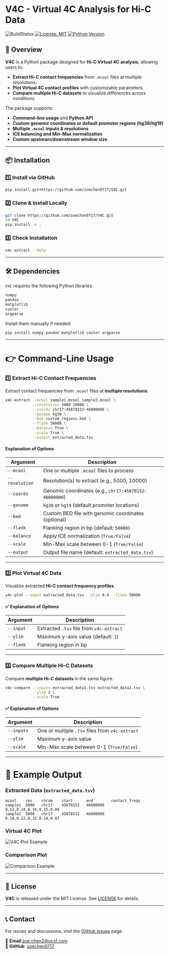 

# V4C - Virtual 4C Analysis for Hi-C Data
![BuildStatus](https://github.com/zoechen0717/BMI203-HW4-Clustering/workflows/badge.svg?event=push)
[![License: MIT](https://img.shields.io/badge/License-MIT-green.svg)](https://opensource.org/licenses/MIT)
[![Python Version](https://img.shields.io/badge/python-3.6%2B-blue)](https://www.python.org/downloads/)

## 🚀 Overview
**V4C** is a Python package designed for **Hi-C Virtual 4C analysis**, allowing users to:
- **Extract Hi-C contact frequencies** from `.mcool` files at multiple resolutions.
- **Plot Virtual 4C contact profiles** with customizable parameters.
- **Compare multiple Hi-C datasets** to visualize differences across conditions.

The package supports:

- **Command-line usage** and **Python API**  
- **Custom genomic coordinates or default promoter regions (hg38/hg19)**  
- **Multiple `.mcool` inputs & resolutions**  
- **ICE balancing and Min-Max normalization**  
- **Custom upstream/downstream window size**  

---

## 📦 Installation

### 1️⃣ **Install via GitHub**
```bash
pip install git+https://github.com/zoechen0717/V4C.git
```

### 2️⃣ **Clone & Install Locally**
```bash
git clone https://github.com/zoechen0717/V4C.git
cd V4C
pip install -e .
```

### 3️⃣ **Check Installation**
```bash
v4c-extract --help
```

---

## 🛠️ Dependencies
`V4C` requires the following Python libraries:
```txt
numpy
pandas
matplotlib
cooler
argparse
```
Install them manually if needed:
```bash
pip install numpy pandas matplotlib cooler argparse
```

---

# 👉 Command-Line Usage

### **1️⃣ Extract Hi-C Contact Frequencies**
Extract contact frequencies from `.mcool` files at **multiple resolutions**.

```bash
v4c-extract --mcool sample1.mcool sample2.mcool \
            --resolution 5000 10000 \
            --coords chr17:45878152-46000000 \
            --genome hg38 \
            --bed custom_regions.bed \
            --flank 50000 \
            --balance True \
            --scale True \
            --output extracted_data.tsv
```

#### **Explanation of Options**
| Argument | Description |
|----------|-------------|
| `--mcool` | One or multiple `.mcool` files to process |
| `--resolution` | Resolution(s) to extract (e.g., 5000, 10000) |
| `--coords` | Genomic coordinates (e.g., `chr17:45878152-46000000`) |
| `--genome` | `hg38` or `hg19` (default promoter locations) |
| `--bed` | Custom BED file with genomic coordinates (optional) |
| `--flank` | Flanking region in bp (default: `50000`) |
| `--balance` | Apply ICE normalization (`True/False`) |
| `--scale` | Min-Max scale between 0-1 (`True/False`) |
| `--output` | Output file name (default: `extracted_data.tsv`) |

---

### **2️⃣ Plot Virtual 4C Data**
Visualize extracted **Hi-C contact frequency profiles**.

```bash
v4c-plot --input extracted_data.tsv --ylim 0.4 --flank 50000
```

#### **✅ Explanation of Options**
| Argument | Description |
|----------|-------------|
| `--input` | Extracted `.tsv` file from `v4c-extract` |
| `--ylim` | Maximum y-axis value (default: `1`) |
| `--flank` | Flanking region in bp |

---

### **3️⃣ Compare Multiple Hi-C Datasets**
Compare **multiple Hi-C datasets** in the same figure.

```bash
v4c-compare --inputs extracted_data1.tsv extracted_data2.tsv \
            --ylim 1 \
            --scale True
```

#### **✅ Explanation of Options**
| Argument | Description |
|----------|-------------|
| `--inputs` | One or multiple `.tsv` files from `v4c-extract` |
| `--ylim` | Maximum y-axis value |
| `--scale` | Min-Max scale between 0-1 (`True/False`) |

---

# 📂 Example Output

### **Extracted Data (`extracted_data.tsv`)**
```
mcool    res    chrom    start      end        contact_freqs
sample1  5000   chr17    45878152   46000000   0.12,0.24,0.34,0.15,0.08
sample2  5000   chr17    45878152   46000000   0.10,0.22,0.32,0.14,0.07
```

### **Virtual 4C Plot**
![V4C Plot Example](https://upload.wikimedia.org/wikipedia/commons/a/a4/4C-seq_diagram.png)

### **Comparison Plot**
![Comparison Example](https://upload.wikimedia.org/wikipedia/commons/thumb/3/3e/DNA_replication_en.svg/1200px-DNA_replication_en.svg.png)

---

## 💜 License
**V4C** is released under the MIT License. See [LICENSE](LICENSE) for details.

---

## 📞 Contact
For issues and discussions, visit the [GitHub Issues](https://github.com/yourusername/V4C/issues) page.

📧 **Email**:zoe.chen2@ucsf.com  
🏡 **GitHub**: [zoechen0717](https://github.com/zoechen0717)
